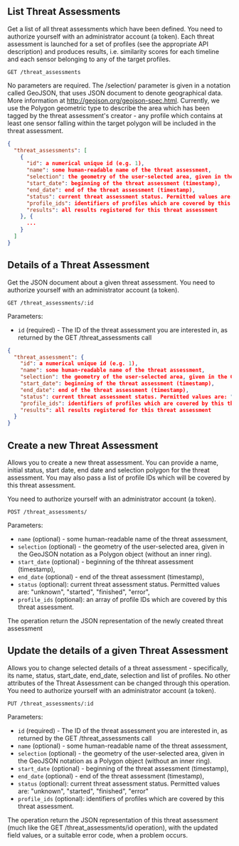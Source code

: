 ## List Threat Assessments

Get a list of all threat assessments which have been defined. You need to authorize yourself with an administrator account (a token).
Each threat assessment is launched for a set of profiles (see the appropriate API description) and produces results, i.e. similarity
scores for each timeline and each sensor belonging to any of the target profiles.

```
GET /threat_assessments
```

No parameters are required. The /selection/ parameter is given in a notation called GeoJSON, that uses JSON document
to denote geographical data. More information at http://geojson.org/geojson-spec.html. Currently, we use the
Polygon geometric type to describe the area which has been tagged by the threat assessment's creator - any profile which
contains at least one sensor falling within the target polygon will be included in the threat assessment.

```json
{
  "threat_assessments": [
    {
      "id": a numerical unique id (e.g. 1),
      "name": some human-readable name of the threat assessment,
      "selection": the geometry of the user-selected area, given in the GeoJSON notation as a Polygon object (without an inner ring).
      "start_date": beginning of the threat assessment (timestamp),
      "end_date": end of the threat assessment (timestamp),
      "status": current threat assessment status. Permitted values are: "unknown", "started", "finished", "error"
      "profile_ids": identifiers of profiles which are covered by this threat assessment,
      "results": all results registered for this threat assessment
    }, {
      ...
    }
  ]
}
```

## Details of a Threat Assessment

Get the JSON document about a given threat assessment. You need to authorize yourself with an administrator account (a token).

```
GET /threat_assessments/:id
```

Parameters:

+ `id` (required) - The ID of the threat assessment you are interested in, as returned by the GET /threat_assessments call

```json
{
  "threat_assessment": {
    "id": a numerical unique id (e.g. 1),
    "name": some human-readable name of the threat assessment,
    "selection": the geometry of the user-selected area, given in the GeoJSON notation as a Polygon object (without an inner ring).
    "start_date": beginning of the threat assessment (timestamp),
    "end_date": end of the threat assessment (timestamp),
    "status": current threat assessment status. Permitted values are: "unknown", "started", "finished", "error"
    "profile_ids": identifiers of profiles which are covered by this threat assessment,
    "results": all results registered for this threat assessment
  }
}
```
## Create a new Threat Assessment

Allows you to create a new threat assessment. You can provide a name, initial status, start date, end date and selection polygon for the threat assessment. You may also pass a list of profile IDs which will be
covered by this threat assessment.

You need to authorize yourself with an administrator account (a token).

```
POST /threat_assessments/
```

Parameters:

+ `name` (optional) - some human-readable name of the threat assessment,
+ `selection` (optional) - the geometry of the user-selected area, given in the GeoJSON notation as a Polygon object (without an inner ring).
+ `start_date` (optional) - beginning of the thhreat assessment (timestamp),
+ `end_date` (optional) - end of the threat assessment (timestamp),
+ `status` (optional): current threat assessment status. Permitted values are: "unknown", "started", "finished", "error",
+ `profile_ids` (optional): an array of profile IDs which are covered by this threat assessment.

The operation return the JSON representation of the newly created threat assessment

## Update the details of a given Threat Assessment

Allows you to change selected details of a threat assessment - specifically, its name, status, start_date, end_date, selection and list of profiles. No other attributes of the Threat Assessment can be changed through this operation. You need to authorize yourself with an administrator account (a token).

```
PUT /threat_assessments/:id
```

Parameters:

+ `id` (required) - The ID of the threat assessment you are interested in, as returned by the GET /threat_assessments call
+ `name` (optional) - some human-readable name of the threat assessment,
+ `selection` (optional) - the geometry of the user-selected area, given in the GeoJSON notation as a Polygon object (without an inner ring).
+ `start_date` (optional) - beginning of the threat assessment (timestamp),
+ `end_date` (optional) - end of the threat assessment (timestamp),
+ `status` (optional): current threat assessment status. Permitted values are: "unknown", "started", "finished", "error"
+ `profile_ids` (optional): identifiers of profiles which are covered by this threat assessment.

The operation return the JSON representation of this threat assessment (much like the GET /threat_assessments/id operation), with the updated field values, or a suitable error code, when a problem occurs.